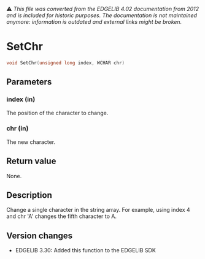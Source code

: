 :warning: _This file was converted from the EDGELIB 4.02 documentation from 2012 and is included for historic purposes. The documentation is not maintained anymore: information is outdated and external links might be broken._

# SetChr


```c++
void SetChr(unsigned long index, WCHAR chr)
```

## Parameters
### index (in)
The position of the character to change.

### chr (in)
The new character.

## Return value
None.

## Description
Change a single character in the string array. For example, using index 4 and chr 'A' changes the fifth character to A.

## Version changes
- EDGELIB 3.30: Added this function to the EDGELIB SDK


